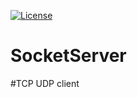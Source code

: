 [![License](https://img.shields.io/badge/license-Apache%202-green.svg)](https://www.apache.org/licenses/LICENSE-2.0)
# SocketServer
#TCP UDP client
